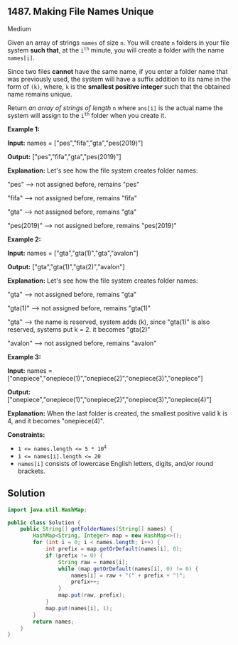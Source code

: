 ## 1487\. Making File Names Unique

Medium

Given an array of strings `names` of size `n`. You will create `n` folders in your file system **such that**, at the <code>i<sup>th</sup></code> minute, you will create a folder with the name `names[i]`.

Since two files **cannot** have the same name, if you enter a folder name that was previously used, the system will have a suffix addition to its name in the form of `(k)`, where, `k` is the **smallest positive integer** such that the obtained name remains unique.

Return _an array of strings of length_ `n` where `ans[i]` is the actual name the system will assign to the <code>i<sup>th</sup></code> folder when you create it.

**Example 1:**

**Input:** names = ["pes","fifa","gta","pes(2019)"]

**Output:** ["pes","fifa","gta","pes(2019)"]

**Explanation:** Let's see how the file system creates folder names:

"pes" --> not assigned before, remains "pes"

"fifa" --> not assigned before, remains "fifa"

"gta" --> not assigned before, remains "gta"

"pes(2019)" --> not assigned before, remains "pes(2019)"

**Example 2:**

**Input:** names = ["gta","gta(1)","gta","avalon"]

**Output:** ["gta","gta(1)","gta(2)","avalon"]

**Explanation:** Let's see how the file system creates folder names:

"gta" --> not assigned before, remains "gta"

"gta(1)" --> not assigned before, remains "gta(1)"

"gta" --> the name is reserved, system adds (k), since "gta(1)" is also reserved, systems put k = 2. it becomes "gta(2)"

"avalon" --> not assigned before, remains "avalon"

**Example 3:**

**Input:** names = ["onepiece","onepiece(1)","onepiece(2)","onepiece(3)","onepiece"]

**Output:** ["onepiece","onepiece(1)","onepiece(2)","onepiece(3)","onepiece(4)"]

**Explanation:** When the last folder is created, the smallest positive valid k is 4, and it becomes "onepiece(4)".

**Constraints:**

*   <code>1 <= names.length <= 5 * 10<sup>4</sup></code>
*   `1 <= names[i].length <= 20`
*   `names[i]` consists of lowercase English letters, digits, and/or round brackets.

## Solution

```java
import java.util.HashMap;

public class Solution {
    public String[] getFolderNames(String[] names) {
        HashMap<String, Integer> map = new HashMap<>();
        for (int i = 0; i < names.length; i++) {
            int prefix = map.getOrDefault(names[i], 0);
            if (prefix != 0) {
                String raw = names[i];
                while (map.getOrDefault(names[i], 0) != 0) {
                    names[i] = raw + "(" + prefix + ")";
                    prefix++;
                }
                map.put(raw, prefix);
            }
            map.put(names[i], 1);
        }
        return names;
    }
}
```